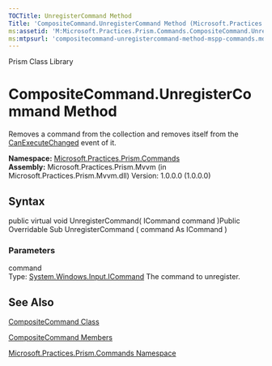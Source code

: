 ```yaml
---
TOCTitle: UnregisterCommand Method
Title: 'CompositeCommand.UnregisterCommand Method (Microsoft.Practices.Prism.Commands)'
ms:assetid: 'M:Microsoft.Practices.Prism.Commands.CompositeCommand.UnregisterCommand(System.Windows.Input.ICommand)'
ms:mtpsurl: 'compositecommand-unregistercommand-method-mspp-commands.md'
---
```


Prism Class Library

CompositeCommand.UnregisterCommand Method
=============================================

Removes a command from the collection and removes itself from the [CanExecuteChanged](http://msdn.microsoft.com/en-us/library/ms523106) event of it.

**Namespace:** [Microsoft.Practices.Prism.Commands](https://msdn.microsoft.com/library/microsoft.practices.prism.commands)
**Assembly:** Microsoft.Practices.Prism.Mvvm (in Microsoft.Practices.Prism.Mvvm.dll) Version: 1.0.0.0 (1.0.0.0)

## Syntax


public virtual void UnregisterCommand( ICommand command )Public Overridable Sub UnregisterCommand ( command As ICommand )

### Parameters

command  
Type: [System.Windows.Input.ICommand](http://msdn.microsoft.com/en-us/library/ms616869)
The command to unregister.

See Also
--------


[CompositeCommand Class](https://msdn.microsoft.com/library/microsoft.practices.prism.commands.compositecommand)

[CompositeCommand Members](https://msdn.microsoft.com/allmembers.t:microsoft.practices.prism.commands.compositecommand)

[Microsoft.Practices.Prism.Commands Namespace](https://msdn.microsoft.com/library/microsoft.practices.prism.commands)
